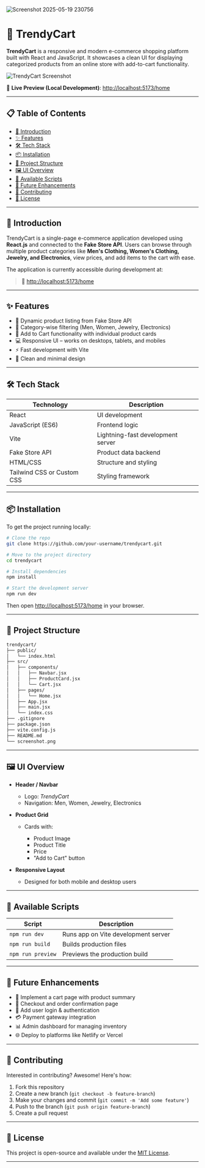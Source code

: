 ![Screenshot 2025-05-19 230756](https://github.com/user-attachments/assets/4ac45f8d-f20c-4a8b-a547-9501357923e2)

# 🛒 TrendyCart

**TrendyCart** is a responsive and modern e-commerce shopping platform built with React and JavaScript. It showcases a clean UI for displaying categorized products from an online store with add-to-cart functionality.

![TrendyCart Screenshot](./screenshot.png)

🔗 **Live Preview (Local Development)**: [http://localhost:5173/home](http://localhost:5173/home)

---

## 📋 Table of Contents

* [🚀 Introduction](#-introduction)
* [✨ Features](#-features)
* [🛠️ Tech Stack](#️-tech-stack)
* [📦 Installation](#-installation)
* [📁 Project Structure](#-project-structure)
* [🖼️ UI Overview](#-ui-overview)
* [🔧 Available Scripts](#-available-scripts)
* [🧠 Future Enhancements](#-future-enhancements)
* [🤝 Contributing](#-contributing)
* [📄 License](#-license)

---

## 🚀 Introduction

TrendyCart is a single-page e-commerce application developed using **React.js** and connected to the **Fake Store API**. Users can browse through multiple product categories like **Men's Clothing, Women's Clothing, Jewelry, and Electronics**, view prices, and add items to the cart with ease.

The application is currently accessible during development at:

> 🔗 [http://localhost:5173/home](http://localhost:5173/home)

---

## ✨ Features

* 🧥 Dynamic product listing from Fake Store API
* 🧍 Category-wise filtering (Men, Women, Jewelry, Electronics)
* 🛒 Add to Cart functionality with individual product cards
* 💻 Responsive UI – works on desktops, tablets, and mobiles
* ⚡ Fast development with Vite
* 🧼 Clean and minimal design

---

## 🛠️ Tech Stack

| Technology                 | Description                       |
| -------------------------- | --------------------------------- |
| React                      | UI development                    |
| JavaScript (ES6)           | Frontend logic                    |
| Vite                       | Lightning-fast development server |
| Fake Store API             | Product data backend              |
| HTML/CSS                   | Structure and styling             |
| Tailwind CSS or Custom CSS | Styling framework                 |

---

## 📦 Installation

To get the project running locally:

```bash
# Clone the repo
git clone https://github.com/your-username/trendycart.git

# Move to the project directory
cd trendycart

# Install dependencies
npm install

# Start the development server
npm run dev
```

Then open [http://localhost:5173/home](http://localhost:5173/home) in your browser.

---

## 📁 Project Structure

```bash
trendycart/
├── public/
│   └── index.html
├── src/
│   ├── components/
│   │   ├── Navbar.jsx
│   │   ├── ProductCard.jsx
│   │   └── Cart.jsx
│   ├── pages/
│   │   └── Home.jsx
│   ├── App.jsx
│   ├── main.jsx
│   └── index.css
├── .gitignore
├── package.json
├── vite.config.js
├── README.md
└── screenshot.png
```

---

## 🖼️ UI Overview

* **Header / Navbar**

  * Logo: *TrendyCart*
  * Navigation: Men, Women, Jewelry, Electronics
* **Product Grid**

  * Cards with:

    * Product Image
    * Product Title
    * Price
    * "Add to Cart" button
* **Responsive Layout**

  * Designed for both mobile and desktop users

---

## 🔧 Available Scripts

| Script            | Description                         |
| ----------------- | ----------------------------------- |
| `npm run dev`     | Runs app on Vite development server |
| `npm run build`   | Builds production files             |
| `npm run preview` | Previews the production build       |

---

## 🧠 Future Enhancements

* 🛒 Implement a cart page with product summary
* 🧾 Checkout and order confirmation page
* 🔐 Add user login & authentication
* 💳 Payment gateway integration
* 📊 Admin dashboard for managing inventory
* 🌐 Deploy to platforms like Netlify or Vercel

---

## 🤝 Contributing

Interested in contributing? Awesome! Here's how:

1. Fork this repository
2. Create a new branch (`git checkout -b feature-branch`)
3. Make your changes and commit (`git commit -m 'Add some feature'`)
4. Push to the branch (`git push origin feature-branch`)
5. Create a pull request

---

## 📄 License

This project is open-source and available under the [MIT License](LICENSE).

---
